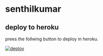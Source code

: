 # senthilkumar

## deploy to heroku
prees the follwing button to deploy in heroku.

[![deploy](https://www.herokucdn.com/deploy/button.svg)](https://heroku.com/deploy?template=https://github.com/SANTHOSHKUMAR-CODER650/senthilkumar)
